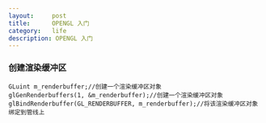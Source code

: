 ```yaml
---
layout:     post
title:      OPENGL 入门
category:   life
description: OPENGL 入门
---
```

### 创建渲染缓冲区
    GLuint m_renderbuffer;//创建一个渲染缓冲区对象
    glGenRenderbuffers(1, &m_renderbuffer);//创建一个渲染缓冲区对象
    glBindRenderbuffer(GL_RENDERBUFFER, m_renderbuffer);//将该渲染缓冲区对象绑定到管线上